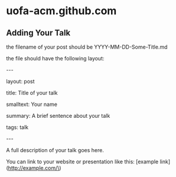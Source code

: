 uofa-acm.github.com
===================

Adding Your Talk
-------------

the filename of your post should be YYYY-MM-DD-Some-Title.md

the file should have the following layout:

\-\-\-

layout: post

title: Title of your talk

smalltext: Your name

summary: A brief sentence about your talk

tags: talk

\-\-\-

A full description of your talk goes here.

You can link to your website or presentation like this: \[example link\]\(http://example.com/\)

